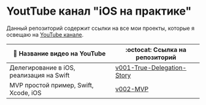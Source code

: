 # YoutTube канал "iOS на практике"

Данный репозиторий содержит ссылки на все мои проекты, которые я освещаю на [YouTube канале](https://www.youtube.com/channel/UCNp8ItQbZqAz97ACiVEe62g).

:movie_camera: Название видео на YouTube | 	:octocat: Ссылка на репозиторий
------------ | -------------
Делегирование в iOS, реализация на Swift | [v001-True-Delegation-Story](https://github.com/lexonerus/v001-True-Delegation-Story)
MVP простой пример, Swift, Xcode, iOS | [v002-MVP](https://github.com/lexonerus/v002-MVP)
